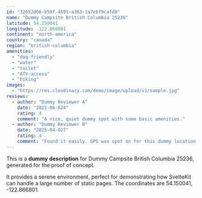 ```yaml
---
id: "32652d66-b59f-4691-a363-1a7ebf9cafd8"
name: "Dummy Campsite British Columbia 25236"
latitude: 54.150041
longitude: -122.866801
continent: "north-america"
country: "canada"
region: "british-columbia"
amenities:
  - "dog-friendly"
  - "water"
  - "toilet"
  - "ATV-access"
  - "hiking"
images:
  - "https://res.cloudinary.com/demo/image/upload/v1/sample.jpg"
reviews:
  - author: "Dummy Reviewer A"
    date: "2025-06-024"
    rating: 4
    comment: "A nice, quiet dummy spot with some basic amenities."
  - author: "Dummy Reviewer B"
    date: "2025-04-027"
    rating: 4
    comment: "Found it easily. GPS was spot on for this dummy location."
---
```


This is a **dummy description** for Dummy Campsite British Columbia 25236, generated for the proof of concept.

It provides a serene environment, perfect for demonstrating how SvelteKit can handle a large number of static pages. The coordinates are 54.150041, -122.866801.
